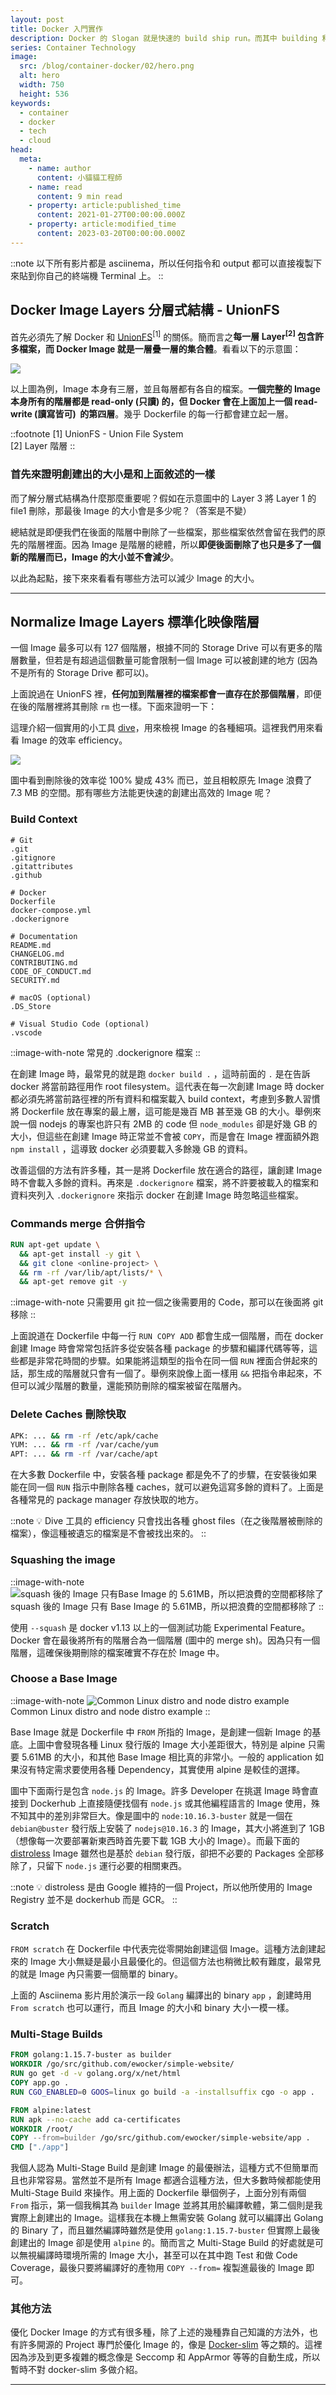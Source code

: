 ```yaml
---
layout: post
title: Docker 入門實作
description: Docker 的 Slogan 就是快速的 build ship run。而其中 building 和 shipping 大概是最花時間的步驟了！為什麼明明一個簡單的 Image 卻有 500MB 的大小呢呢？今天就來看看創建一個優質 Docker Image 的各種方法。
series: Container Technology
image:
  src: /blog/container-docker/02/hero.png
  alt: hero
  width: 750
  height: 536
keywords:
  - container
  - docker
  - tech
  - cloud
head:
  meta:
    - name: author
      content: 小貓貓工程師
    - name: read
      content: 9 min read
    - property: article:published_time
      content: 2021-01-27T00:00:00.000Z
    - property: article:modified_time
      content: 2023-03-20T00:00:00.000Z
---
```


::note
以下所有影片都是 asciinema，所以任何指令和 output 都可以直接複製下來貼到你自己的終端機 Terminal 上。
::

## Docker Image Layers 分層式結構 - UnionFS

首先必須先了解 Docker 和 [UnionFS](https://en.wikipedia.org/wiki/UnionFS?ref=blog.ewocker.com)<sup>\[1\]</sup> 的關係。簡而言之**每一層 Layer<sup>\[2\]</sup> 包含許多檔案，而 Docker Image 就是一層疊一層的集合體**。看看以下的示意圖：

![](/blog/container-docker/02/unionfs.png)

以上圖為例，Image 本身有三層，並且每層都有各自的檔案。**一個完整的 Image 本身所有的階層都是 read-only (只讀) 的，但 Docker 會在上面加上一個 read-write (讀寫皆可)  的第四層**。幾乎 Dockerfile 的每一行都會建立起一層。

::footnote
\[1\] UnionFS - Union File System  
\[2\] Layer 階層
::

### 首先來證明創建出的大小是和上面敘述的一樣

而了解分層式結構為什麼那麼重要呢？假如在示意圖中的 Layer 3 將 Layer 1 的 file1 刪除，那最後 Image 的大小會是多少呢？（答案是不變）

總結就是即便我們在後面的階層中刪除了一些檔案，那些檔案依然會留在我們的原先的階層裡面。因為 Image 是階層的總體，所以**即便後面刪除了也只是多了一個新的階層而已，Image 的大小並不會減少**。

以此為起點，接下來來看看有哪些方法可以減少 Image 的大小。

---

## Normalize Image Layers 標準化映像階層

一個 Image 最多可以有 127 個階層，根據不同的 Storage Drive 可以有更多的階層數量，但若是有超過這個數量可能會限制一個 Image 可以被創建的地方 (因為不是所有的 Storage Drive 都可以)。

上面說過在 UnionFS 裡，**任何加到階層裡的檔案都會一直存在於那個階層**，即便在後的階層裡將其刪除 `rm` 也一樣。下面來證明一下：

這理介紹一個實用的小工具 [dive](https://github.com/wagoodman/dive?ref=blog.ewocker.com)，用來檢視 Image 的各種細項。這裡我們用來看看 Image 的效率 efficiency。

![](/blog/container-docker/02/image.png)

圖中看到刪除後的效率從 100% 變成 43% 而已，並且相較原先 Image 浪費了 7.3 MB 的空間。那有哪些方法能更快速的創建出高效的 Image 呢？

### Build Context

```
# Git
.git
.gitignore
.gitattributes
.github

# Docker
Dockerfile
docker-compose.yml
.dockerignore

# Documentation
README.md
CHANGELOG.md
CONTRIBUTING.md
CODE_OF_CONDUCT.md
SECURITY.md

# macOS (optional)
.DS_Store

# Visual Studio Code (optional)
.vscode
```
::image-with-note
常見的 .dockerignore 檔案
::

在創建 Image 時，最常見的就是跑 `docker build .` ，這時前面的 `.` 是在告訴 docker 將當前路徑用作 root filesystem。這代表在每一次創建 Image 時 docker 都必須先將當前路徑裡的所有資料和檔案載入 build context，考慮到多數人習慣將 Dockerfile 放在專案的最上層，這可能是幾百 MB 甚至幾 GB 的大小。舉例來說一個 nodejs 的專案也許只有 2MB 的 code 但 `node_modules` 卻是好幾 GB 的大小，但這些在創建 Image 時正常並不會被 `COPY`，而是會在 Image 裡面額外跑 `npm install` ，這導致 docker 必須要載入多餘幾 GB 的資料。

改善這個的方法有許多種，其一是將 Dockerfile 放在適合的路徑，讓創建 Image 時不會載入多餘的資料。再來是 `.dockerignore` 檔案，將不許要被載入的檔案和資料夾列入 `.dockerignore` 來指示 docker 在創建 Image 時忽略這些檔案。

### Commands merge 合併指令

```dockerfile
RUN apt-get update \
  && apt-get install -y git \
  && git clone <online-project> \
  && rm -rf /var/lib/apt/lists/* \
  && apt-get remove git -y
```
::image-with-note
只需要用 git 拉一個之後需要用的 Code，那可以在後面將 git 移除
::

上面說道在 Dockerfile 中每一行 `RUN`  `COPY`  `ADD` 都會生成一個階層，而在 docker 創建 Image 時會常常包括許多從安裝各種 package 的步驟和編譯代碼等等，這些都是非常花時間的步驟。如果能將這類型的指令在同一個 `RUN` 裡面合併起來的話，那生成的階層就只會有一個了。舉例來說像上面一樣用 `&&` 把指令串起來，不但可以減少階層的數量，還能預防刪除的檔案被留在階層內。

### Delete Caches 刪除快取

```bash
APK: ... && rm -rf /etc/apk/cache
YUM: ... && rm -rf /var/cache/yum
APT: ... && rm -rf /var/cache/apt
```

在大多數 Dockerfile 中，安裝各種 package 都是免不了的步驟，在安裝後如果能在同一個 `RUN` 指示中刪除各種 caches，就可以避免這寫多餘的資料了。上面是各種常見的 package manager 存放快取的地方。

::note
💡 Dive 工具的 efficiency 只會找出各種 ghost files（在之後階層被刪除的檔案），像這種被遺忘的檔案是不會被找出來的。
::

### Squashing the image

::image-with-note
![squash 後的 Image 只有Base Image 的 5.61MB，所以把浪費的空間都移除了](/blog/container-docker/02/squash.png)
squash 後的 Image 只有 Base Image 的 5.61MB，所以把浪費的空間都移除了
::

使用 `--squash` 是 docker v1.13 以上的一個測試功能 Experimental Feature。Docker 會在最後將所有的階層合為一個階層 (圖中的 merge sh)。因為只有一個階層，這確保後期刪除的檔案確實不存在於 Image 中。

### Choose a Base Image

::image-with-note
![Common Linux distro and node distro example](/blog/container-docker/02/distroless.png)
Common Linux distro and node distro example
::

Base Image 就是 Dockerfile 中 `FROM` 所指的 Image，是創建一個新 Image 的基底。上圖中會發現各種 Linux 發行版的 Image 大小差距很大，特別是 alpine 只需要 5.61MB 的大小，和其他 Base Image 相比真的非常小。一般的 application 如果沒有特定需求要使用各種 Dependency，其實使用 alpine 是較佳的選擇。

圖中下面兩行是包含 `node.js` 的 Image。許多 Developer 在挑選 Image 時會直接到 Dockerhub 上直接隨便找個有 `node.js` 或其他編程語言的 Image 使用，殊不知其中的差別非常巨大。像是圖中的 `node:10.16.3-buster` 就是一個在 `debian@buster` 發行版上安裝了 `nodejs@10.16.3` 的 Image，其大小將進到了 1GB（想像每一次要部署新東西時首先要下載 1GB 大小的 Image）。而最下面的 [distroless](https://github.com/GoogleContainerTools/distroless?ref=blog.ewocker.com) Image 雖然也是基於 `debian` 發行版，卻把不必要的 Packages 全部移除了，只留下 `node.js` 運行必要的相關東西。

::note
💡 distroless 是由 Google 維持的一個 Project，所以他所使用的 Image Registry 並不是 dockerhub 而是 GCR。
::

### Scratch

`FROM scratch` 在 Dockerfile 中代表完從零開始創建這個 Image。這種方法創建起來的 Image 大小無疑是最小且最優化的。但這個方法也稍微比較有難度，最常見的就是 Image 內只需要一個簡單的 binary。

上面的 Asciinema 影片用於演示一段 `Golang` 編譯出的 binary `app` ，創建時用 `From scratch` 也可以運行，而且 Image 的大小和 binary 大小一模一樣。

### Multi-Stage Builds

```dockerfile
FROM golang:1.15.7-buster as builder
WORKDIR /go/src/github.com/ewocker/simple-website/
RUN go get -d -v golang.org/x/net/html  
COPY app.go .
RUN CGO_ENABLED=0 GOOS=linux go build -a -installsuffix cgo -o app .

FROM alpine:latest  
RUN apk --no-cache add ca-certificates
WORKDIR /root/
COPY --from=builder /go/src/github.com/ewocker/simple-website/app .
CMD ["./app"]
```

我個人認為 Multi-Stage Build 是創建 Image 的最優辦法，這種方式不但簡單而且也非常容易。當然並不是所有 Image 都適合這種方法，但大多數時候都能使用 Multi-Stage Build 來操作。用上面的 Dockerfile 舉個例子，上面分別有兩個 `From` 指示，第一個我稱其為 `builder` Image 並將其用於編譯軟體，第二個則是我實際上創建出的 Image。這樣我在本機上無需安裝 Golang 就可以編譯出 Golang 的 Binary 了，而且雖然編譯時雖然是使用 `golang:1.15.7-buster` 但實際上最後創建出的 Image 卻是使用 `alpine` 的。簡而言之 Multi-Stage Build 的好處就是可以無視編譯時環境所需的 Image 大小，甚至可以在其中跑 Test 和做 Code Coverage，最後只要將編譯好的產物用 `COPY --from=` 複製進最後的 Image 即可。

### 其他方法

優化 Docker Image 的方式有很多種，除了上述的幾種靠自己知識的方法外，也有許多開源的 Project 專門於優化 Image 的，像是 [Docker-slim](https://github.com/docker-slim/docker-slim?ref=blog.ewocker.com) 等之類的。這裡因為涉及到更多複雜的概念像是 Seccomp 和 AppArmor 等等的自動生成，所以暫時不對 docker-slim 多做介紹。

---
